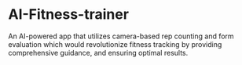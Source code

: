 # AI-Fitness-trainer
An AI-powered app that utilizes camera-based rep counting and form evaluation which would revolutionize fitness tracking by providing comprehensive guidance, and ensuring optimal results. 
